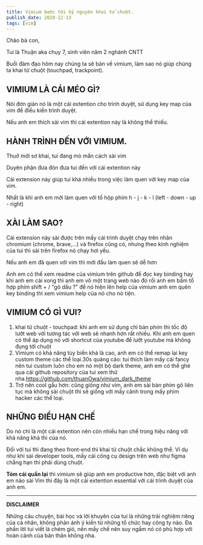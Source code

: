 ```yaml
---
title: Vimium bước tới kỷ nguyên khai tử chuột.
publish_date: 2020-12-13
tags: [vim]
---
```


Chào bà con,

Tui là Thuận aka chụy 7, sinh viên năm 2 nghành CNTT

Buổi đàm đạo hôm nay chúng ta sẽ bàn về vimium, làm sao nó giúp chúng ta khai tử
chuột (touchpad, trackpoint).

## **VIMIUM LÀ CÁI MÉO GÌ?**

Nói đơn giản nó là một cái extention cho trình duyệt, sử dụng key map của vim để
điều kiển trình duyệt.

Nếu anh em thích sài vim thì cái extention này là không thể thiếu.

## **HÀNH TRÌNH ĐẾN VỚI VIMIUM.**

Thuở mới sơ khai, tui đang mò mẩn cách sài vim

Duyên phận đưa đón đưa tui đến với cái extention này

Cái extension này giúp tui khá nhiều trong việc làm quen với key map của vim.

Nhất là khi anh em mới làm quen với tổ hộp phím h - j - k - l (left - down -
up - right)

## **XÀI LÀM SAO?**

Cái extension này sài được trên mấy cái trình duyệt chạy trên nhân chromium
(chrome, brave,...) và firefox cũng có, nhưng theo kinh nghiệm của tui thì sài
trên firefox nó chạy hơi yếu.

Nếu anh em đã quen với vim thì mới đầu làm quen sẽ dễ hơn

Anh em có thể xem readme của vimium trên github để đọc key binding hay khi anh
em cài xong thì anh em vô một trang web nào đó rồi anh em bấm tổ hợp phím
shift + / "gõ dấu ?" để nó hiện lên help của vimium anh em quên key binding thì
xem vimium help của nó cho nó tiện.

## **VIMIUM CÓ GÌ VUI?**

1. khai tử chuột - touchpad: khi anh em sử dụng chỉ bàn phím thì tốc độ lướt web
   với tương tác với web sẽ nhanh hơn rất nhiều. Khi anh em quen có thể áp dụng
   nó với shortcut của youtube để lướt youtube mà không đụng tới chuột
2. Vimium có khả năng tùy biến khá là cao, anh em có thể remap lại key custom
   theme các thể loại.30s quảng cáo: tui thích làm mấy cái fancy nên tui custom
   luôn cho em nó một bộ dark theme, anh em có thể ghé qua cái github repository
   của tui xem thử nha.https://github.com/thuanOwa/vimium_dark_theme
3. Trở nên cool gầu hơn: cũng giống như vim, anh em sài bàn phím gõ liên tục mà
   không sài chuột thì sẽ giống với mấy cảnh trong mấy phim hacker các thể loại.

## **NHỮNG ĐIỀU HẠN CHẾ**

Do nó chỉ là một cái extention nên còn nhiều hạn chế trong hiệu năng với khả
năng khả thi của nó.

Đối với tui thì đang theo front-end thì khai tử chuột chắc không thể. Ví dụ như
khi sài developer tools, mấy cái công cụ design trên web như figma chẳng hạn thì
phải dùng chuột.

**Tóm cái quần lại** thì vimium sẽ giúp anh em productive hơn, đặc biệt với anh
em nào sài Vim thì đây là một cái extention essential với cái trình duyệt của
anh em.

---

**DISCLAIMER**

Những câu chuyện, bài học và lời khuyên của tui là những trải nghiệm riêng của
cá nhân, không phản ánh ý kiến từ những tổ chức hay công ty nào. Đa phần lời tui
viết là chém gió, nên mấy chế nên suy ngẩm nó có phù hợp với hoàn cảnh của bản
thân không nha.
